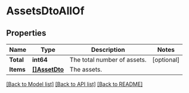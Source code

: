 # AssetsDtoAllOf

## Properties

Name | Type | Description | Notes
------------ | ------------- | ------------- | -------------
**Total** | **int64** | The total number of assets. | [optional] 
**Items** | [**[]AssetDto**](AssetDto.md) | The assets. | 

[[Back to Model list]](../README.md#documentation-for-models) [[Back to API list]](../README.md#documentation-for-api-endpoints) [[Back to README]](../README.md)


